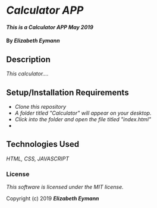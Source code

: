 # _Calculator APP_

#### _This is a Calculator APP May 2019_

#### By _**Elizabeth Eymann**_

## Description

_This calculator...._

## Setup/Installation Requirements

* _Clone this repository_
* _A folder titled "Calculator" will appear on your desktop._
* _Click into the folder and open the file titled "index.html"_
* 

## Technologies Used

_HTML, CSS, JAVASCRIPT_

### License

*This software is licensed under the MIT license.*

Copyright (c) 2019 **_Elizabeth Eymann_**